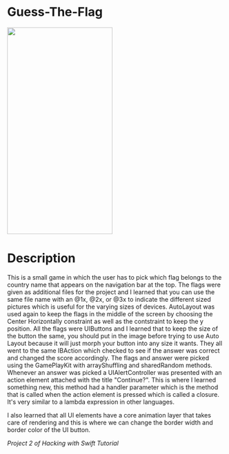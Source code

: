 # Guess-The-Flag
<img src="https://media.giphy.com/media/3ohs4mk9TtJLSgYbWE/giphy.gif" width="244" height="480" />

# Description
This is a small game in which the user has to pick which flag belongs to the country name that appears on the navigation bar at the top. The flags were given as additional files for the project and I learned that you can use the same file name with an @1x, @2x, or @3x to indicate the different sized pictures which is useful for the varying sizes of devices. AutoLayout was used again to keep the flags in the middle of the screen by choosing the Center Horizontally constraint as well as the contstraint to keep the y position. All the flags were UIButtons and I learned that to keep the size of the button the same, you should put in the image before trying to use Auto Layout because it will just morph your button into any size it wants. They all went to the same IBAction which checked to see if the answer was correct and changed the score accordingly. The flags and answer were picked using the GamePlayKit with arrayShuffling and sharedRandom methods. Whenever an answer was picked a UIAlertController was presented with an action element attached with the title "Continue?". This is where I learned something new, this method had a handler parameter which is the method that is called when the action element is pressed which is called a closure. It's very similar to a lambda expression in other languages.

I also learned that all UI elements have a core animation layer that takes care of rendering and this is where we can change the border width and border color of the UI button. 

*Project 2 of Hacking with Swift Tutorial*
